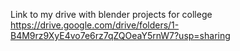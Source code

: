 Link to my drive with blender projects for college https://drive.google.com/drive/folders/1-B4M9rz9XyE4vo7e6rz7qZQOeaY5rnW7?usp=sharing
